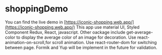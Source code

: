 # shoppingDemo
You can find the live demo in [https://iconic-shopping.web.app/](https://iconic-shopping.web.app/) 
This app use material UI, Styled Component Redux, React, javascript.
Other oackage include get-average-color to display the average color of an image for decoration. 
Use react-animation-on-scroll,for scroll animation.
Use react-router-dom for switching between page.
Formik and Yup will be implement in the future for validation. 
